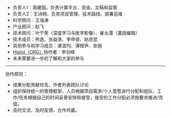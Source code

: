 - 负责人1：周建国，负责计算平台、资金、文稿和监管
- 负责人2：王诗翔，负责项目管理、技术路线、部署运维
- 科学顾问：王海涛
- 产业顾问：赵飞
- 技术顾问：叶宁荣（深度学习与医学影像）、崔炎濡（基因编辑）
- 技术成员：熊逸、张益浩、李申锁、赵彦昆
- 其他参与和学习成员：谌泯均、谭傑尹、张驰
- [Hiplot（ORG）](https://hiplot.org/)协作者：李剑峰
- 未来需要进一步的了解和大家的参与

---

协作原则：

- 成果分配贡献优先，作者列表团队讨论
- 组织保持统一的管理框架，人员根据项目需求/个人意愿进行分配和组队，工作/任务根据自己的时间妥善安排和接受，接受的工作分配必须按要求推进/完成。
- 及时交流、及时反馈、合作共赢。
